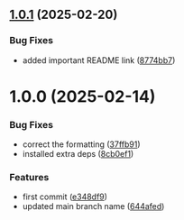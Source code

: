 ## [1.0.1](https://github.com/alexandlazaris/gh-releases/compare/v1.0.0...v1.0.1) (2025-02-20)


### Bug Fixes

* added important README link ([8774bb7](https://github.com/alexandlazaris/gh-releases/commit/8774bb72fa5682425d1fd838f18881842e05958b))

# 1.0.0 (2025-02-14)


### Bug Fixes

* correct the formatting ([37ffb91](https://github.com/alexandlazaris/gh-releases/commit/37ffb91e34eebd365eb4ddb1e752bad89c5b7f79))
* installed extra deps ([8cb0ef1](https://github.com/alexandlazaris/gh-releases/commit/8cb0ef1be356ced3b7a5a607c03f9066a3cb24c2))


### Features

* first commit ([e348df9](https://github.com/alexandlazaris/gh-releases/commit/e348df9e1ad16991ba2a72488db0c370d50c6723))
* updated main branch name ([644afed](https://github.com/alexandlazaris/gh-releases/commit/644afed71c3fca6a2250860f9ed34cf37c84c977))
